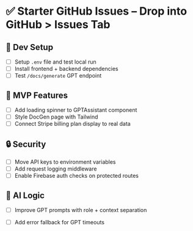 
# ✅ Starter GitHub Issues – Drop into GitHub > Issues Tab

## 📁 Dev Setup
- [ ] Setup `.env` file and test local run
- [ ] Install frontend + backend dependencies
- [ ] Test `/docs/generate` GPT endpoint

## 🚀 MVP Features
- [ ] Add loading spinner to GPTAssistant component
- [ ] Style DocGen page with Tailwind
- [ ] Connect Stripe billing plan display to real data

## 🔒 Security
- [ ] Move API keys to environment variables
- [ ] Add request logging middleware
- [ ] Enable Firebase auth checks on protected routes

## 🧠 AI Logic
- [ ] Improve GPT prompts with role + context separation
- [ ] Add error fallback for GPT timeouts
    
